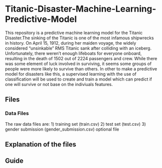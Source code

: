 # Titanic-Disaster-Machine-Learning-Predictive-Model
This repository is a predictive machine learning model for the Titanic Disaster.The sinking of the Titanic is one of the most infamous shipwrecks in history.  On April 15, 1912, during her maiden voyage, the widely considered “unsinkable” RMS Titanic sank after colliding with an iceberg. Unfortunately, there weren’t enough lifeboats for everyone onboard, resulting in the death of 1502 out of 2224 passengers and crew.  While there was some element of luck involved in surviving, it seems some groups of people were more likely to survive than others.
In other to make a predictive model for disasters like this, a supervised learning with the use of classification will be used to create and train a model which can predict if one will survive or not base on the indiviuals features.

## Files
### Data Files
  The raw data files are:
    1) training set (train.csv)
    2) test set (test.csv)
    3) gender submission (gender_submission.csv) optional file
## Explanation of the files

## Guide


